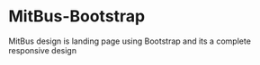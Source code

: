 # MitBus-Bootstrap
MitBus design is landing page using Bootstrap and its a complete responsive design
